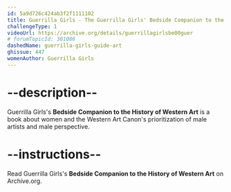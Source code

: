 ```yaml
---
id: 5a9d726c424ab3f2f1111102
title: Guerrilla Girls - The Guerrilla Girls' Bedside Companion to the History of Western Art
challengeType: 1
videoUrl: https://archive.org/details/guerrillagirlsbe00guer
# forumTopicId: 301086
dashedName: guerrilla-girls-guide-art
ghissue: 447
womenAuthor: Guerrilla Girls
---
```


# --description--

Guerrilla Girls's __Bedside Companion to the History of Western Art__ is a book about women and the Western Art Canon's prioritization of male artists and male perspective.

# --instructions--

Read Guerrilla Girls's __Bedside Companion to the History of Western Art__ on Archive.org. 